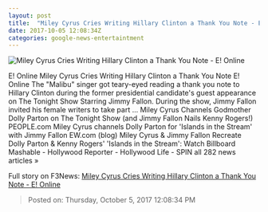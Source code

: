 ```yaml
---
layout: post
title:  "Miley Cyrus Cries Writing Hillary Clinton a Thank You Note - E! Online"
date: 2017-10-05 12:08:34Z
categories: google-news-entertaintment
---
```


![Miley Cyrus Cries Writing Hillary Clinton a Thank You Note - E! Online](http://akns-images.eonline.com/eol_images/Entire_Site/201795/rs_600x600-171005045810-600.-HILLARY-CLINTON-MILEY-CYRUS-EMD-100517.jpg?downsize=450:*&crop=450:350;left,top)

E! Online Miley Cyrus Cries Writing Hillary Clinton a Thank You Note E! Online The "Malibu" singer got teary-eyed reading a thank you note to Hillary Clinton during the former presidential candidate's guest appearance on The Tonight Show Starring Jimmy Fallon. During the show, Jimmy Fallon invited his female writers to take part ... Miley Cyrus Channels Godmother Dolly Parton on The Tonight Show (and Jimmy Fallon Nails Kenny Rogers!) PEOPLE.com Miley Cyrus channels Dolly Parton for 'Islands in the Stream' with Jimmy Fallon EW.com (blog) Miley Cyrus & Jimmy Fallon Recreate Dolly Parton & Kenny Rogers' 'Islands in the Stream': Watch Billboard Mashable - Hollywood Reporter - Hollywood Life - SPIN all 282 news articles »


Full story on F3News: [Miley Cyrus Cries Writing Hillary Clinton a Thank You Note - E! Online](http://www.f3nws.com/n/uy3ceG)

> Posted on: Thursday, October 5, 2017 12:08:34 PM
